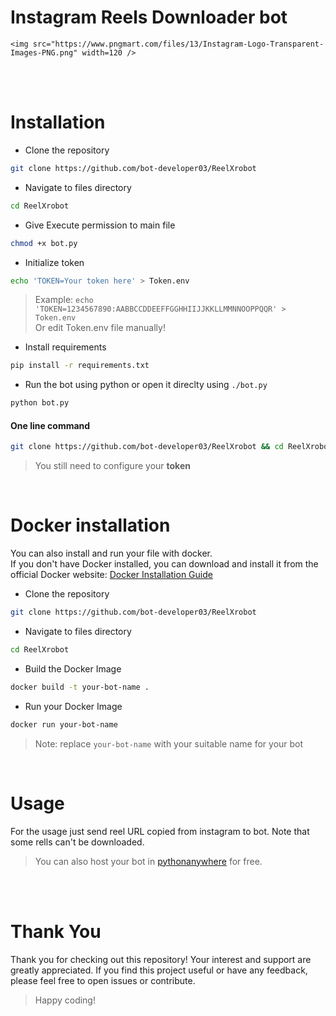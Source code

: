 # Instagram Reels Downloader bot

    <img src="https://www.pngmart.com/files/13/Instagram-Logo-Transparent-Images-PNG.png" width=120 />

</h3>
<br><br>

# Installation
+ Clone the repository
```bash
git clone https://github.com/bot-developer03/ReelXrobot
```
+ Navigate to files directory
```bash
cd ReelXrobot
```
+ Give Execute permission to main file
```bash
chmod +x bot.py
```
+ Initialize token
```bash
echo 'TOKEN=Your token here' > Token.env
```
> Example: `echo 'TOKEN=1234567890:AABBCCDDEEFFGGHHIIJJKKLLMMNNOOPPQQR' > Token.env`                                       
> Or edit Token.env file manually!
+ Install requirements
```bash
pip install -r requirements.txt
```
+ Run the bot using python or open it direclty using `./bot.py`
```bash
python bot.py
```
#### One line command
```bash
git clone https://github.com/bot-developer03/ReelXrobot && cd ReelXrobot && chmod +x bot.py && pip install -r requirements.txt
```
> You still need to configure your **token**

<br>

# Docker installation
You can also install and run your file with docker. <br>
If you don't have Docker installed, you can download and install it from the official Docker website: [Docker Installation Guide](https://docs.docker.com/get-docker/)
+ Clone the repository
```bash
git clone https://github.com/bot-developer03/ReelXrobot 
```
+ Navigate to files directory
```bash
cd ReelXrobot 
``` 
+ Build the Docker Image
```bash
docker build -t your-bot-name .
```
+ Run your Docker Image
```bash
docker run your-bot-name
```
> Note: replace `your-bot-name` with your suitable name for your bot

<br>

# Usage
For the usage just send reel URL copied from instagram to bot. Note that some rells can't be downloaded.
> You can also host your bot in [pythonanywhere](https://www.pythonanywhere.com) for free.

<br><br>

# Thank You
Thank you for checking out this repository! Your interest and support are greatly appreciated. If you find this project useful or have any feedback, please feel free to open issues or contribute.
> Happy coding!

